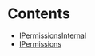 

# Contents
- [IPermissionsInternal](IPermissions.sol/interface.IPermissionsInternal.md)
- [IPermissions](IPermissions.sol/interface.IPermissions.md)
